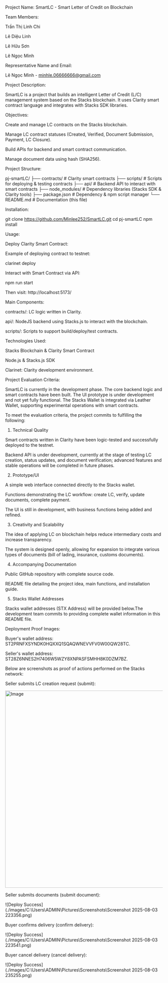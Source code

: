 Project Name: SmartLC - Smart Letter of Credit on Blockchain

Team Members:

Trần Thị Linh Chi

Lê Diệu Linh

Lê Hữu Sơn

Lê Ngọc Minh

Representative Name and Email:

Lê Ngọc Minh - minhle.06666666@gmail.com

Project Description:

SmartLC is a project that builds an intelligent Letter of Credit (L/C) management system based on the Stacks blockchain. It uses Clarity smart contract language and integrates with Stacks SDK libraries.

Objectives:

Create and manage LC contracts on the Stacks blockchain.

Manage LC contract statuses (Created, Verified, Document Submission, Payment, LC Closure).

Build APIs for backend and smart contract communication.

Manage document data using hash (SHA256).

Project Structure:

pj-smartLC/
├── contracts/              # Clarity smart contracts
├── scripts/                # Scripts for deploying & testing contracts
├── api/                    # Backend API to interact with smart contracts
├── node_modules/           # Dependency libraries (Stacks SDK & Clarity tools)
├── package.json            # Dependency & npm script manager
└── README.md               # Documentation (this file)

Installation:

git clone https://github.com/Minlee252/SmartLC.git
cd pj-smartLC
npm install

Usage:

Deploy Clarity Smart Contract:

Example of deploying contract to testnet:

clarinet deploy

Interact with Smart Contract via API:

npm run start

Then visit: http://localhost:5173/

Main Components:

contracts/: LC logic written in Clarity.

api/: NodeJS backend using Stacks.js to interact with the blockchain.

scripts/: Scripts to support build/deploy/test contracts.

Technologies Used:

Stacks Blockchain & Clarity Smart Contract

Node.js & Stacks.js SDK

Clarinet: Clarity development environment.

Project Evaluation Criteria:

SmartLC is currently in the development phase. The core backend logic and smart contracts have been built. The UI prototype is under development and not yet fully functional. The Stacks Wallet is integrated via Leather Wallet, supporting experimental operations with smart contracts.

To meet the evaluation criteria, the project commits to fulfilling the following:

1. Technical Quality

Smart contracts written in Clarity have been logic-tested and successfully deployed to the testnet.

Backend API is under development, currently at the stage of testing LC creation, status updates, and document verification; advanced features and stable operations will be completed in future phases.

2. Prototype/UI

A simple web interface connected directly to the Stacks wallet.

Functions demonstrating the LC workflow: create LC, verify, update documents, complete payment.

The UI is still in development, with business functions being added and refined.

3. Creativity and Scalability

The idea of applying LC on blockchain helps reduce intermediary costs and increase transparency.

The system is designed openly, allowing for expansion to integrate various types of documents (bill of lading, insurance, customs documents).

4. Accompanying Documentation

Public GitHub repository with complete source code.

README file detailing the project idea, main functions, and installation guide.

5. Stacks Wallet Addresses

Stacks wallet addresses (STX Address) will be provided below.The development team commits to providing complete wallet information in this README file.

Deployment Proof Images:

Buyer's wallet address: ST2PRNFXSYNDK0HQXXQ1SQAQWNEVVFV0W00QW28TC.

Seller's wallet address: ST28Z6NNES2H7406W5WZY8XNPASFSMHH8K0DZM7BZ.

Below are screenshots as proof of actions performed on the Stacks network:

Seller submits LC creation request (submit):

<img width="1435" height="630" alt="Image" src="https://github.com/user-attachments/assets/3400ee1e-1a83-4fac-b13f-74e172693a96" />

Seller submits documents (submit document):

![Deploy Success](./images/C:\Users\ADMIN\Pictures\Screenshots\Screenshot 2025-08-03 223356.png)

Buyer confirms delivery (confirm delivery):

![Deploy Success](./images/C:\Users\ADMIN\Pictures\Screenshots\Screenshot 2025-08-03 223541.png)

Buyer cancel delivery (cancel delivery):

![Deploy Success](./images/C:\Users\ADMIN\Pictures\Screenshots\Screenshot 2025-08-03 235255.png)

